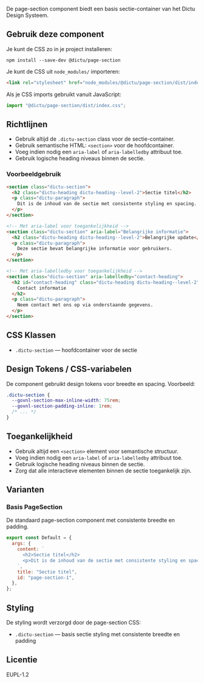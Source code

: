 <!-- @license CC0-1.0 -->

De page-section component biedt een basis sectie-container van het Dictu Design
Systeem.

## Gebruik deze component

Je kunt de CSS zo in je project installeren:

```console
npm install --save-dev @dictu/page-section
```

Je kunt de CSS uit `node_modules/` importeren:

```html
<link rel="stylesheet" href="node_modules/@dictu/page-section/dist/index.css" />
```

Als je CSS imports gebruikt vanuit JavaScript:

```javascript
import "@dictu/page-section/dist/index.css";
```

## Richtlijnen

- Gebruik altijd de `.dictu-section` class voor de sectie-container.
- Gebruik semantische HTML: `<section>` voor de hoofdcontainer.
- Voeg indien nodig een `aria-label` of `aria-labelledby` attribuut toe.
- Gebruik logische heading niveaus binnen de sectie.

### Voorbeeldgebruik

```html
<section class="dictu-section">
  <h2 class="dictu-heading dictu-heading--level-2">Sectie titel</h2>
  <p class="dictu-paragraph">
    Dit is de inhoud van de sectie met consistente styling en spacing.
  </p>
</section>

<!-- Met aria-label voor toegankelijkheid -->
<section class="dictu-section" aria-label="Belangrijke informatie">
  <h2 class="dictu-heading dictu-heading--level-2">Belangrijke update</h2>
  <p class="dictu-paragraph">
    Deze sectie bevat belangrijke informatie voor gebruikers.
  </p>
</section>

<!-- Met aria-labelledby voor toegankelijkheid -->
<section class="dictu-section" aria-labelledby="contact-heading">
  <h2 id="contact-heading" class="dictu-heading dictu-heading--level-2">
    Contact informatie
  </h2>
  <p class="dictu-paragraph">
    Neem contact met ons op via onderstaande gegevens.
  </p>
</section>
```

## CSS Klassen

- `.dictu-section` — hoofdcontainer voor de sectie

## Design Tokens / CSS-variabelen

De component gebruikt design tokens voor breedte en spacing. Voorbeeld:

```css
.dictu-section {
  --govnl-section-max-inline-width: 75rem;
  --govnl-section-padding-inline: 1rem;
  /* ... */
}
```

## Toegankelijkheid

- Gebruik altijd een `<section>` element voor semantische structuur.
- Voeg indien nodig een `aria-label` of `aria-labelledby` attribuut toe.
- Gebruik logische heading niveaus binnen de sectie.
- Zorg dat alle interactieve elementen binnen de sectie toegankelijk zijn.

## Varianten

### Basis PageSection

De standaard page-section component met consistente breedte en padding.

```js
export const Default = {
  args: {
    content: `
      <h2>Sectie titel</h2>
      <p>Dit is de inhoud van de sectie met consistente styling en spacing.</p>
    `,
    title: "Sectie titel",
    id: "page-section-1",
  },
};
```

## Styling

De styling wordt verzorgd door de page-section CSS:

- `.dictu-section` — basis sectie styling met consistente breedte en padding

## Licentie

EUPL-1.2
